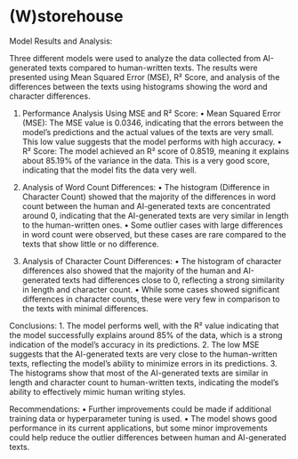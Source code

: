 # (W)storehouse

Model Results and Analysis:

Three different models were used to analyze the data collected from AI-generated texts compared to human-written texts. The results were presented using Mean Squared Error (MSE), R² Score, and analysis of the differences between the texts using histograms showing the word and character differences.

1. Performance Analysis Using MSE and R² Score:
	•	Mean Squared Error (MSE): The MSE value is 0.0346, indicating that the errors between the model’s predictions and the actual values of the texts are very small. This low value suggests that the model performs with high accuracy.
	•	R² Score: The model achieved an R² score of 0.8519, meaning it explains about 85.19% of the variance in the data. This is a very good score, indicating that the model fits the data very well.

2. Analysis of Word Count Differences:
	•	The histogram (Difference in Character Count) showed that the majority of the differences in word count between the human and AI-generated texts are concentrated around 0, indicating that the AI-generated texts are very similar in length to the human-written ones.
	•	Some outlier cases with large differences in word count were observed, but these cases are rare compared to the texts that show little or no difference.

3. Analysis of Character Count Differences:
	•	The histogram of character differences also showed that the majority of the human and AI-generated texts had differences close to 0, reflecting a strong similarity in length and character count.
	•	While some cases showed significant differences in character counts, these were very few in comparison to the texts with minimal differences.

Conclusions:
	1.	The model performs well, with the R² value indicating that the model successfully explains around 85% of the data, which is a strong indication of the model’s accuracy in its predictions.
	2.	The low MSE suggests that the AI-generated texts are very close to the human-written texts, reflecting the model’s ability to minimize errors in its predictions.
	3.	The histograms show that most of the AI-generated texts are similar in length and character count to human-written texts, indicating the model’s ability to effectively mimic human writing styles.

Recommendations:
	•	Further improvements could be made if additional training data or hyperparameter tuning is used.
	•	The model shows good performance in its current applications, but some minor improvements could help reduce the outlier differences between human and AI-generated texts.
